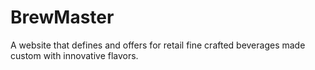 # BrewMaster
 A website that defines and offers for retail fine crafted beverages made custom with innovative flavors. 
